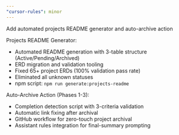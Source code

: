 ```yaml
---
"cursor-rules": minor
---
```


Add automated projects README generator and auto-archive action

Projects README Generator:
- Automated README generation with 3-table structure (Active/Pending/Archived)
- ERD migration and validation tooling
- Fixed 65+ project ERDs (100% validation pass rate)
- Eliminated all unknown statuses
- npm script: `npm run generate:projects-readme`

Auto-Archive Action (Phases 1-3):
- Completion detection script with 3-criteria validation
- Automatic link fixing after archival
- GitHub workflow for zero-touch project archival
- Assistant rules integration for final-summary prompting

